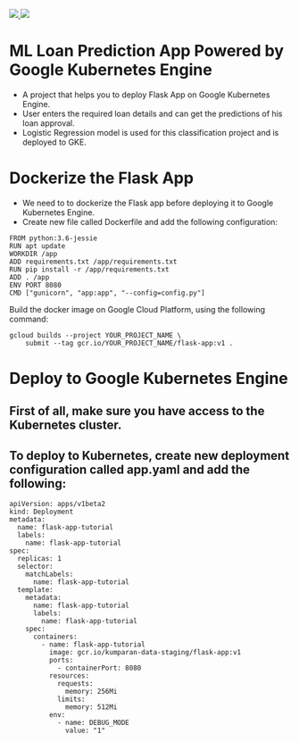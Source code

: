 <p>
  <a href="https://www.linkedin.com/in/bhargavsonvane/" target="_blank">
   <img src="https://img.shields.io/badge/linkedin-%230077B5.svg?&style=for-the-badge&logo=linkedin&logoColor=white">
 </a>
  <a href="https://opensource.org/licenses/MIT" target="_blank">
   <img src="https://img.shields.io/badge/License-MIT-yellow.svg?&style=for-the-badge&logoColor=white">
 </a>
</p>

# ML Loan Prediction App Powered by Google Kubernetes Engine
- A project that helps you to deploy Flask App on Google Kubernetes Engine. 
- User enters the required loan details and can get the predictions of his loan approval.
- Logistic Regression model is used for this classification project and is deployed to 
GKE.

# Dockerize the Flask App
- We need to to dockerize the Flask app before deploying it to Google Kubernetes Engine. 
- Create new file called Dockerfile and add the following configuration:

```
FROM python:3.6-jessie
RUN apt update
WORKDIR /app
ADD requirements.txt /app/requirements.txt
RUN pip install -r /app/requirements.txt
ADD . /app
ENV PORT 8080
CMD ["gunicorn", "app:app", "--config=config.py"]

```
Build the docker image on Google Cloud Platform, using the following command:
```
gcloud builds --project YOUR_PROJECT_NAME \
    submit --tag gcr.io/YOUR_PROJECT_NAME/flask-app:v1 .
```

# Deploy to Google Kubernetes Engine
## First of all, make sure you have access to the Kubernetes cluster. 
## To deploy to Kubernetes, create new deployment configuration called app.yaml and add the following:
```
apiVersion: apps/v1beta2
kind: Deployment
metadata:
  name: flask-app-tutorial
  labels:
    name: flask-app-tutorial
spec:
  replicas: 1
  selector:
    matchLabels:
      name: flask-app-tutorial
  template:
    metadata:
      name: flask-app-tutorial
      labels:
        name: flask-app-tutorial
    spec:
      containers:
        - name: flask-app-tutorial
          image: gcr.io/kumparan-data-staging/flask-app:v1
          ports:
            - containerPort: 8080
          resources:
            requests:
              memory: 256Mi
            limits:
              memory: 512Mi
          env:
            - name: DEBUG_MODE
              value: "1"
```
